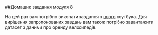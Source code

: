##Домашнє завдання модуля 8

На цей раз вам потрібно виконати завдання з [цього](https://drive.google.com/file/d/1jC_A0ukrBzXm5LKuCSuHEkLJE0TLGspN/view?usp=sharing) ноутбука. Для вирішення запропонованих завдань вам також потрібно завантажити датасет з даними про оренду велосипедів.

